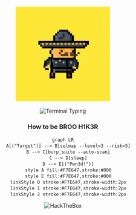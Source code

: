 <p align="center">
<a href="https://noob-ymuu.site/">
  <img src="https://github.com/ymuuuu/ymuuuu/blob/ed7031f31775e8b69577f2f3df0892e5914a1e1a/video.gif" width=250 />
</a></p>



<p align="center">
  <img src="https://readme-typing-svg.demolab.com?font=Hack&size=30&duration=3000&pause=1000&color=F7E647FF&center=true&vCenter=true&width=435&lines=ymuuuu%40root%3A~%2Fpwn3d%2F;%24+whoami+%3D+n00b+scr1pt+k1d;%24+skills+%3D+%5Btry_harder%5D;%24+motivation+%3D+OVERFLOW" alt="Terminal Typing" />
</p>

<div align="center">
  <h3 align="center">How to be BROO H1K3R</h3>
  
```mermaid
graph LR
    A[("Target")] --> B[sqlmap --level=3 --risk=5]
    B --> C[burp_suite --auto-scan]
    C --> D[sleep]
    D --> E[("Pwn3d!")]
    style A fill:#F7E647,stroke:#000
    style E fill:#F7E647,stroke:#000
    linkStyle 0 stroke:#F7E647,stroke-width:2px
    linkStyle 1 stroke:#F7E647,stroke-width:2px
    linkStyle 2 stroke:#F7E647,stroke-width:2px
```
</div>


<p align="center"> 
  <!-- HackTheBox Dynamic Badge (replace YOUR_ID) -->
  <img src="https://www.hackthebox.com/badge/image/1849405" alt="HackTheBox"> 
</p>
